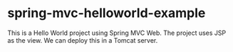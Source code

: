# spring-mvc-helloworld-example

This is a Hello World project using Spring MVC Web. The project uses JSP as the view. We can deploy this in a Tomcat server.
